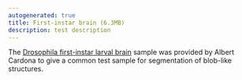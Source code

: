 ```yaml
---
autogenerated: true
title: First-instar brain (6.3MB)
description: test description
---
```


The [Drosophila first-instar larval brain](https://fiji.sc/samples/first-instar-brain.zip) sample was provided by Albert Cardona to give a common test sample for segmentation of blob-like structures.
